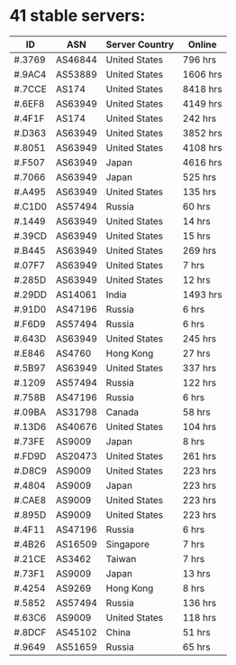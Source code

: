 # 41 stable servers:

| ID | ASN | Server Country | Online |
| ------ | ------ | ------ | ------ |
| #.3769 | AS46844 | United States | 796 hrs |
| #.9AC4 | AS53889 | United States | 1606 hrs |
| #.7CCE | AS174 | United States | 8418 hrs |
| #.6EF8 | AS63949 | United States | 4149 hrs |
| #.4F1F | AS174 | United States | 242 hrs |
| #.D363 | AS63949 | United States | 3852 hrs |
| #.8051 | AS63949 | United States | 4108 hrs |
| #.F507 | AS63949 | Japan | 4616 hrs |
| #.7066 | AS63949 | Japan | 525 hrs |
| #.A495 | AS63949 | United States | 135 hrs |
| #.C1D0 | AS57494 | Russia | 60 hrs |
| #.1449 | AS63949 | United States | 14 hrs |
| #.39CD | AS63949 | United States | 15 hrs |
| #.B445 | AS63949 | United States | 269 hrs |
| #.07F7 | AS63949 | United States | 7 hrs |
| #.285D | AS63949 | United States | 12 hrs |
| #.29DD | AS14061 | India | 1493 hrs |
| #.91D0 | AS47196 | Russia | 6 hrs |
| #.F6D9 | AS57494 | Russia | 6 hrs |
| #.643D | AS63949 | United States | 245 hrs |
| #.E846 | AS4760 | Hong Kong | 27 hrs |
| #.5B97 | AS63949 | United States | 337 hrs |
| #.1209 | AS57494 | Russia | 122 hrs |
| #.758B | AS47196 | Russia | 6 hrs |
| #.09BA | AS31798 | Canada | 58 hrs |
| #.13D6 | AS40676 | United States | 104 hrs |
| #.73FE | AS9009 | Japan | 8 hrs |
| #.FD9D | AS20473 | United States | 261 hrs |
| #.D8C9 | AS9009 | United States | 223 hrs |
| #.4804 | AS9009 | Japan | 223 hrs |
| #.CAE8 | AS9009 | United States | 223 hrs |
| #.895D | AS9009 | United States | 223 hrs |
| #.4F11 | AS47196 | Russia | 6 hrs |
| #.4B26 | AS16509 | Singapore | 7 hrs |
| #.21CE | AS3462 | Taiwan | 7 hrs |
| #.73F1 | AS9009 | Japan | 13 hrs |
| #.4254 | AS9269 | Hong Kong | 8 hrs |
| #.5852 | AS57494 | Russia | 136 hrs |
| #.63C6 | AS9009 | United States | 118 hrs |
| #.8DCF | AS45102 | China | 51 hrs |
| #.9649 | AS51659 | Russia | 65 hrs |

